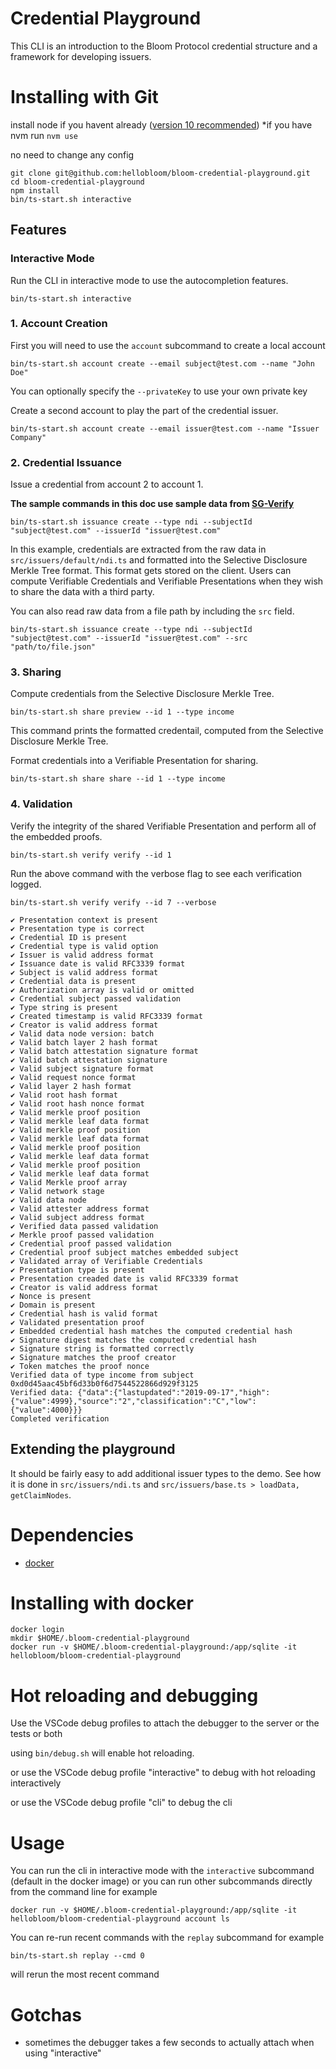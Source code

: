 # Credential Playground
This CLI is an introduction to the Bloom Protocol credential structure and a framework for developing issuers.

# Installing with Git

install node if you havent already ([version 10 recommended](https://nodejs.org/dist/v10.15.1/)) \*if you have nvm run `nvm use`

no need to change any config

```
git clone git@github.com:hellobloom/bloom-credential-playground.git
cd bloom-credential-playground
npm install
bin/ts-start.sh interactive
```

## Features

### Interactive Mode
Run the CLI in interactive mode to use the autocompletion features.

```
bin/ts-start.sh interactive
```

### 1. Account Creation
First you will need to use the `account` subcommand to create a local account

`bin/ts-start.sh account create --email subject@test.com --name "John Doe"`

You can optionally specify the `--privateKey` to use your own private key

Create a second account to play the part of the credential issuer.

`bin/ts-start.sh account create --email issuer@test.com --name "Issuer Company"`

### 2. Credential Issuance
Issue a credential from account 2 to account 1.

**The sample commands in this doc use sample data from [SG-Verify](https://public.cloud.myinfo.gov.sg/sg-verify/sgverify-webhook-specs.html#section/Understanding-the-Data-Structure/Data-Items-(Top-Level))**

`bin/ts-start.sh issuance create --type ndi --subjectId "subject@test.com" --issuerId "issuer@test.com"`

In this example, credentials are extracted from the raw data in `src/issuers/default/ndi.ts` and formatted into the Selective Disclosure Merkle Tree format. This format gets stored on the client. Users can compute Verifiable Credentials and Verifiable Presentations when they wish to share the data with a third party.

You can also read raw data from a file path by including the `src` field.

`bin/ts-start.sh issuance create --type ndi --subjectId "subject@test.com" --issuerId "issuer@test.com" --src "path/to/file.json"`

### 3. Sharing
Compute credentials from the Selective Disclosure Merkle Tree.

`bin/ts-start.sh share preview --id 1 --type income`

This command prints the formatted credentail, computed from the Selective Disclosure Merkle Tree.

Format credentials into a Verifiable Presentation for sharing.

`bin/ts-start.sh share share --id 1 --type income`

### 4. Validation
Verify the integrity of the shared Verifiable Presentation and perform all of the embedded proofs.

`bin/ts-start.sh verify verify --id 1`

Run the above command with the verbose flag to see each verification logged.

`bin/ts-start.sh verify verify --id 7 --verbose`

```
✔ Presentation context is present
✔ Presentation type is correct
✔ Credential ID is present
✔ Credential type is valid option
✔ Issuer is valid address format
✔ Issuance date is valid RFC3339 format
✔ Subject is valid address format
✔ Credential data is present
✔ Authorization array is valid or omitted
✔ Credential subject passed validation
✔ Type string is present
✔ Created timestamp is valid RFC3339 format
✔ Creator is valid address format
✔ Valid data node version: batch
✔ Valid batch layer 2 hash format
✔ Valid batch attestation signature format
✔ Valid batch attestation signature
✔ Valid subject signature format
✔ Valid request nonce format
✔ Valid layer 2 hash format
✔ Valid root hash format
✔ Valid root hash nonce format
✔ Valid merkle proof position
✔ Valid merkle leaf data format
✔ Valid merkle proof position
✔ Valid merkle leaf data format
✔ Valid merkle proof position
✔ Valid merkle leaf data format
✔ Valid merkle proof position
✔ Valid merkle leaf data format
✔ Valid Merkle proof array
✔ Valid network stage
✔ Valid data node
✔ Valid attester address format
✔ Valid subject address format
✔ Verified data passed validation
✔ Merkle proof passed validation
✔ Credential proof passed validation
✔ Credential proof subject matches embedded subject
✔ Validated array of Verifiable Credentials
✔ Presentation type is present
✔ Presentation creaded date is valid RFC3339 format
✔ Creator is valid address format
✔ Nonce is present
✔ Domain is present
✔ Credential hash is valid format
✔ Validated presentation proof
✔ Embedded credential hash matches the computed credential hash
✔ Signature digest matches the computed credential hash
✔ Signature string is formatted correctly
✔ Signature matches the proof creator
✔ Token matches the proof nonce
Verified data of type income from subject 0xd0d45aac45bf6d33b0f6d7544522866d929f3125
Verified data: {"data":{"lastupdated":"2019-09-17","high":{"value":4999},"source":"2","classification":"C","low":{"value":4000}}}
Completed verification
```

## Extending the playground
It should be fairly easy to add additional issuer types to the demo. See how it is done in `src/issuers/ndi.ts` and `src/issuers/base.ts > loadData, getClaimNodes`.


# Dependencies

- [docker](https://docs.docker.com/install/)

# Installing with docker

```
docker login
mkdir $HOME/.bloom-credential-playground
docker run -v $HOME/.bloom-credential-playground:/app/sqlite -it hellobloom/bloom-credential-playground
```

# Hot reloading and debugging

Use the VSCode debug profiles to attach the debugger to the server or the tests or both


using `bin/debug.sh` will enable hot reloading.

or use the VSCode debug profile "interactive" to debug with hot reloading interactively

or use the VSCode debug profile "cli" to debug the cli

# Usage

You can run the cli in interactive mode with the `interactive` subcommand (default in the docker image) or you can run other subcommands directly from the command line for example

`docker run -v $HOME/.bloom-credential-playground:/app/sqlite -it hellobloom/bloom-credential-playground account ls`

You can re-run recent commands with the `replay` subcommand for example

`bin/ts-start.sh replay --cmd 0`

will rerun the most recent command

# Gotchas

- sometimes the debugger takes a few seconds to actually attach when using "interactive"
